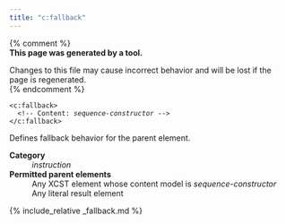 ```yaml
---
title: "c:fallback"
---
```


{% comment %}  
**This page was generated by a tool.**  

Changes to this file may cause incorrect behavior and will be lost if the page is
regenerated.  
{% endcomment %}

<div class="ref-element-syntax language-xml highlighter-rouge"><pre class="highlight"><code><span class="nt">&lt;c:fallback</span>&gt;
  &lt;!-- Content: <i>sequence-constructor</i> --&gt;
<span class="nt">&lt;/c:fallback&gt;</span></code></pre></div>
<p>Defines fallback behavior for the parent element.</p>
<dl>
   <dt><b>Category</b></dt>
   <dd><i>instruction</i></dd>
   <dt><b>Permitted parent elements</b></dt>
   <dd>Any XCST element whose content model is <i>sequence-constructor</i></dd>
   <dd>Any literal result element</dd>
</dl>

{% include_relative _fallback.md %}
